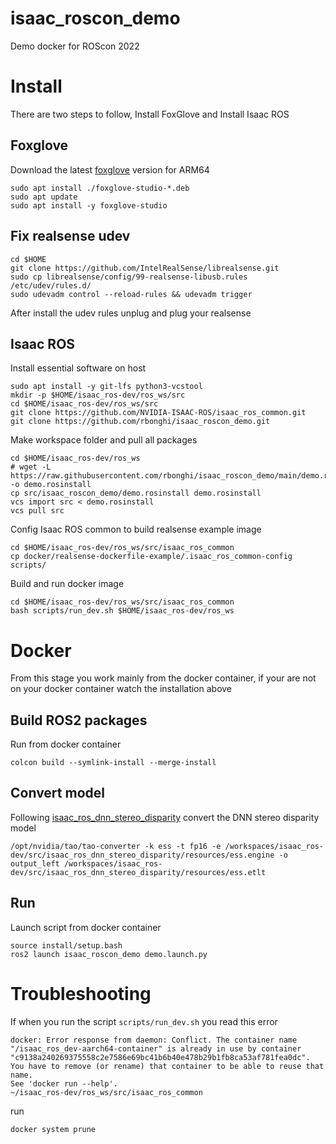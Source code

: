 # isaac_roscon_demo

Demo docker for ROScon 2022

# Install 

There are two steps to follow, Install FoxGlove and Install Isaac ROS

## Foxglove

Download the latest [foxglove](https://foxglove.dev/download) version for ARM64

```
sudo apt install ./foxglove-studio-*.deb
sudo apt update
sudo apt install -y foxglove-studio
```

## Fix realsense udev

```
cd $HOME
git clone https://github.com/IntelRealSense/librealsense.git
sudo cp librealsense/config/99-realsense-libusb.rules /etc/udev/rules.d/
sudo udevadm control --reload-rules && udevadm trigger
```

After install the udev rules unplug and plug your realsense

## Isaac ROS

Install essential software on host

```
sudo apt install -y git-lfs python3-vcstool
mkdir -p $HOME/isaac_ros-dev/ros_ws/src
cd $HOME/isaac_ros-dev/ros_ws/src
git clone https://github.com/NVIDIA-ISAAC-ROS/isaac_ros_common.git
git clone https://github.com/rbonghi/isaac_roscon_demo.git
```

Make workspace folder and pull all packages

```
cd $HOME/isaac_ros-dev/ros_ws
# wget -L https://raw.githubusercontent.com/rbonghi/isaac_roscon_demo/main/demo.rosinstall -o demo.rosinstall
cp src/isaac_roscon_demo/demo.rosinstall demo.rosinstall
vcs import src < demo.rosinstall
vcs pull src
```

Config Isaac ROS common to build realsense example image

```
cd $HOME/isaac_ros-dev/ros_ws/src/isaac_ros_common
cp docker/realsense-dockerfile-example/.isaac_ros_common-config scripts/
```

Build and run docker image

```
cd $HOME/isaac_ros-dev/ros_ws/src/isaac_ros_common
bash scripts/run_dev.sh $HOME/isaac_ros-dev/ros_ws
```

# Docker

From this stage you work mainly from the docker container, if your are not on your docker container watch the installation above

## Build ROS2 packages

Run from docker container

```
colcon build --symlink-install --merge-install
```

## Convert model

Following [isaac_ros_dnn_stereo_disparity](https://github.com/NVIDIA-ISAAC-ROS/isaac_ros_dnn_stereo_disparity) convert the DNN stereo disparity model

```
/opt/nvidia/tao/tao-converter -k ess -t fp16 -e /workspaces/isaac_ros-dev/src/isaac_ros_dnn_stereo_disparity/resources/ess.engine -o output_left /workspaces/isaac_ros-dev/src/isaac_ros_dnn_stereo_disparity/resources/ess.etlt
```

## Run

Launch script from docker container

```
source install/setup.bash
ros2 launch isaac_roscon_demo demo.launch.py
```


# Troubleshooting

If when you run the script `scripts/run_dev.sh` you read this error

```
docker: Error response from daemon: Conflict. The container name "/isaac_ros_dev-aarch64-container" is already in use by container "c9138a240269375558c2e7586e69bc41b6b40e478b29b1fb8ca53af781fea0dc". You have to remove (or rename) that container to be able to reuse that name.
See 'docker run --help'.
~/isaac_ros-dev/ros_ws/src/isaac_ros_common
```

run

```
docker system prune
```